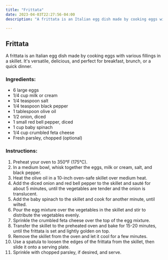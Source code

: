 ```yaml
---
title: "Frittata"
date: 2023-04-03T22:27:56-04:00
description: "A frittata is an Italian egg dish made by cooking eggs with various fillings in a skillet. It's versatile, delicious, and perfect for breakfast, brunch, or a quick dinner."

---
```


## Frittata

A frittata is an Italian egg dish made by cooking eggs with various fillings in a skillet. It's versatile, delicious, and perfect for breakfast, brunch, or a quick dinner.


### Ingredients:

- 6 large eggs
- 1/4 cup milk or cream
- 1/4 teaspoon salt
- 1/4 teaspoon black pepper
- 1 tablespoon olive oil
- 1/2 onion, diced
- 1 small red bell pepper, diced
- 1 cup baby spinach
- 1/4 cup crumbled feta cheese
- Fresh parsley, chopped (optional)

### Instructions:

1. Preheat your oven to 350°F (175°C).
1. In a medium bowl, whisk together the eggs, milk or cream, salt, and black pepper.
1. Heat the olive oil in a 10-inch oven-safe skillet over medium heat.
1. Add the diced onion and red bell pepper to the skillet and sauté for about 5 minutes, until the vegetables are tender and the onion is translucent.
1. Add the baby spinach to the skillet and cook for another minute, until wilted.
1. Pour the egg mixture over the vegetables in the skillet and stir to distribute the vegetables evenly.
1. Sprinkle the crumbled feta cheese over the top of the egg mixture.
1. Transfer the skillet to the preheated oven and bake for 15-20 minutes, until the frittata is set and lightly golden on top.
1. Remove the skillet from the oven and let it cool for a few minutes.
1. Use a spatula to loosen the edges of the frittata from the skillet, then slide it onto a serving plate.
1. Sprinkle with chopped parsley, if desired, and serve.
